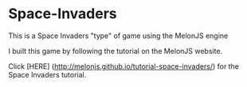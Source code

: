 # Space-Invaders
This is a Space Invaders "type" of game using the MelonJS engine

I built this game by following the tutorial on the MelonJS website.

Click [HERE] (http://melonjs.github.io/tutorial-space-invaders/) for the Space Invaders tutorial.
